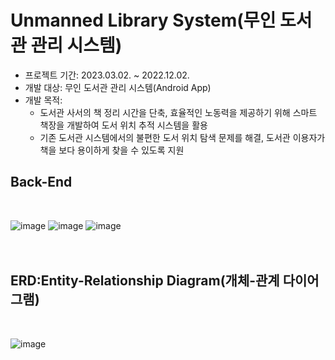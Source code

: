 # Unmanned Library System(무인 도서관 관리 시스템)

- 프로젝트 기간: 2023.03.02. ~ 2022.12.02.
- 개발 대상: 무인 도서관 관리 시스템(Android App)
- 개발 목적: 
  - 도서관 사서의 책 정리 시간을 단축, 효율적인 노동력을 제공하기 위해 스마트 책장을 개발하여 도서 위치 추적 시스템을 활용
  - 기존 도서관 시스템에서의 불편한 도서 위치 탐색 문제를 해결, 도서관 이용자가 책을 보다 용이하게 찾을 수 있도록 지원



## Back-End
<br>

![image](https://github.com/mincheole/Unmanned-library-System-/assets/106231571/82521bd2-1ad3-4cb2-bb99-3e739351b4ad)
![image](https://github.com/mincheole/Unmanned-library-System-/assets/106231571/cecbe556-8465-4c23-98fe-3a3a0986b8c2)
![image](https://github.com/mincheole/Unmanned-library-System-/assets/106231571/4e821ddb-a9fb-4235-a766-68bfd3b01d1b)
<br>
<br>
<br>

## ERD:Entity-Relationship Diagram(개체-관계 다이어그램)
<br>

![image](https://github.com/mincheole/Unmanned-library-System-/assets/106231571/3e8ffcea-2779-447a-a956-19959001b18d)
<br>
<br>

